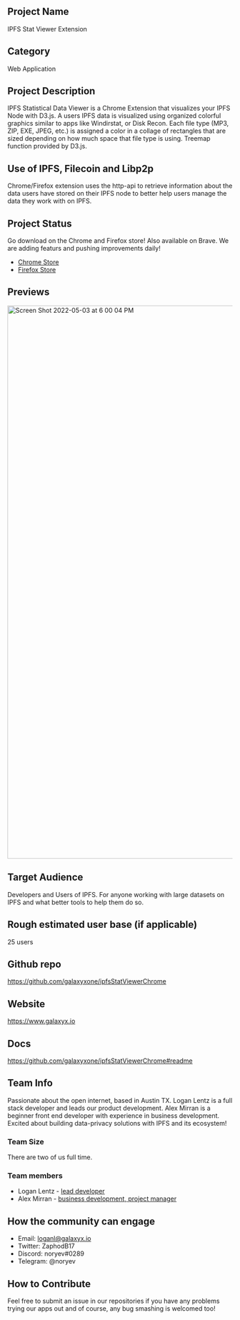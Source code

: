 ## Project Name
IPFS Stat Viewer Extension

## Category 
Web Application

## Project Description
IPFS Statistical Data Viewer is a Chrome Extension that visualizes your IPFS Node with D3.js. A users IPFS data is visualized using organized colorful graphics similar to apps like Windirstat, or Disk Recon. Each file type (MP3, ZIP, EXE, JPEG, etc.) is assigned a color in a collage of rectangles that are sized depending on how much space that file type is using. Treemap function provided by D3.js.

## Use of IPFS, Filecoin and Libp2p
Chrome/Firefox extension uses the http-api to retrieve information about the data users have stored on their IPFS node to better help users manage the data they work with on IPFS.

## Project Status
Go download on the Chrome and Firefox store! Also available on Brave. We are adding featurs and pushing improvements daily! 
- [Chrome Store](https://chrome.google.com/webstore/detail/ipfs-stat-viewer/leoogniilogpecgamlbafoajfcaoddja)
- [Firefox Store](https://addons.mozilla.org/en-US/firefox/addon/ipfs-stat-viewer/?utm_source=addons.mozilla.org&utm_medium=referral&utm_content=search)

## Previews
<img width="1239" alt="Screen Shot 2022-05-03 at 6 00 04 PM" src="https://user-images.githubusercontent.com/30084404/166586795-3a046027-4c1f-4029-880a-116fb5101f11.png">


## Target Audience

Developers and Users of IPFS. For anyone working with large datasets on IPFS and what better tools to help them do so.

## Rough estimated user base (if applicable)
25 users

## Github repo
https://github.com/galaxyxone/ipfsStatViewerChrome

<!--Attach a link to your GitHub repo - open source is required - please make sure your repo has a license file and is licensed using MIT open source license! -->

## Website
https://www.galaxyx.io

## Docs
https://github.com/galaxyxone/ipfsStatViewerChrome#readme

## Team Info
Passionate about the open internet, based in Austin TX. Logan Lentz is a full stack developer and leads our product development. Alex Mirran is a beginner front end developer with experience in business development. Excited about building data-privacy solutions with IPFS and its ecosystem!

### Team Size  
There are two of us full time.

### Team members  
- Logan Lentz - [lead developer](https://github.com/noryev)
- Alex Mirran - [business development, project manager](https://github.com/galaxyxtwo)

## How the community can engage
* Email:  loganl@galaxyx.io  
* Twitter:  ZaphodB17
* Discord:  noryev#0289
* Telegram:  @noryev

## How to Contribute
Feel free to submit an issue in our repositories if you have any problems trying our apps out and of course, any bug smashing is welcomed too!
